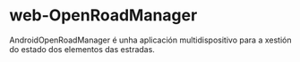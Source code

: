 # web-OpenRoadManager
AndroidOpenRoadManager é unha aplicación multidispositivo para a xestión do estado dos elementos das estradas.
